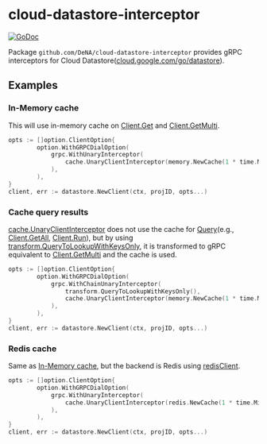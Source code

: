 # cloud-datastore-interceptor

[![GoDoc](https://godoc.org/github.com/DeNA/cloud-datastore-interceptor?status.svg)](https://godoc.org/github.com/DeNA/cloud-datastore-interceptor)

Package `github.com/DeNA/cloud-datastore-interceptor` provides gRPC interceptors for Cloud Datastore([cloud.google.com/go/datastore](https://godoc.org/cloud.google.com/go/datastore)).

## Examples

### In-Memory cache

This will use in-memory cache on [Client.Get](https://godoc.org/cloud.google.com/go/datastore#Client.Get) and [Client.GetMulti](https://godoc.org/cloud.google.com/go/datastore#Client.GetMulti).

```go
opts := []option.ClientOption{
		option.WithGRPCDialOption(
			grpc.WithUnaryInterceptor(
				cache.UnaryClientInterceptor(memory.NewCache(1 * time.Minute)),
			),
		),
}
client, err := datastore.NewClient(ctx, projID, opts...)
```

### Cache query results

[cache.UnaryClientInterceptor](https://godoc.org/github.com/DeNA/cloud-datastore-interceptor/cache#UnaryClientInterceptor) does not use the cache for [Query](https://godoc.org/cloud.google.com/go/datastore#Query)(e.g., [Client.GetAll](https://godoc.org/cloud.google.com/go/datastore#Client.GetAll), [Client.Run](https://godoc.org/cloud.google.com/go/datastore#Client.Run)), but by using [transform.QueryToLookupWithKeysOnly](https://godoc.org/github.com/DeNA/cloud-datastore-interceptor/transform#QueryToLookupWithKeysOnly), it is transformed to gRPC equivalent to [Client.GetMulti](https://godoc.org/cloud.google.com/go/datastore#Client.GetMulti) and the cache is used.

```go
opts := []option.ClientOption{
		option.WithGRPCDialOption(
			grpc.WithChainUnaryInterceptor(
				transform.QueryToLookupWithKeysOnly(),
				cache.UnaryClientInterceptor(memory.NewCache(1 * time.Minute)),
			),
		),
}
client, err := datastore.NewClient(ctx, projID, opts...)
```

### Redis cache

Same as [In-Memory cache](#in-memory-cache), but the backend is Redis using [redisClient](https://godoc.org/github.com/go-redis/redis#Client).

```go
opts := []option.ClientOption{
		option.WithGRPCDialOption(
			grpc.WithUnaryInterceptor(
				cache.UnaryClientInterceptor(redis.NewCache(1 * time.Minute, redisClient)),
			),
		),
}
client, err := datastore.NewClient(ctx, projID, opts...)
```
